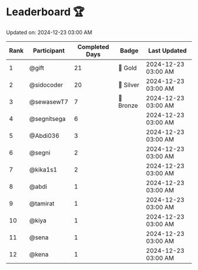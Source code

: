 # Leaderboard 🏆

Updated on: 2024-12-23 03:00 AM

| Rank | Participant       | Completed Days | Badge      | Last Updated         |
|------|-------------------|----------------|------------|----------------------|
| 1    | @gift             | 21             | 🏅 Gold     | 2024-12-23 03:00 AM |
| 2    | @sidocoder        | 20             | 🥈 Silver   | 2024-12-23 03:00 AM |
| 3    | @sewasewT7        | 7              | 🥉 Bronze   | 2024-12-23 03:00 AM |
| 4    | @segnitsega       | 6              |            | 2024-12-23 03:00 AM |
| 5    | @Abdi036          | 3              |            | 2024-12-23 03:00 AM |
| 6    | @segni            | 2              |            | 2024-12-23 03:00 AM |
| 7    | @kika1s1          | 2              |            | 2024-12-23 03:00 AM |
| 8    | @abdi             | 1              |            | 2024-12-23 03:00 AM |
| 9    | @tamirat          | 1              |            | 2024-12-23 03:00 AM |
| 10   | @kiya             | 1              |            | 2024-12-23 03:00 AM |
| 11   | @sena             | 1              |            | 2024-12-23 03:00 AM |
| 12   | @kena             | 1              |            | 2024-12-23 03:00 AM |
